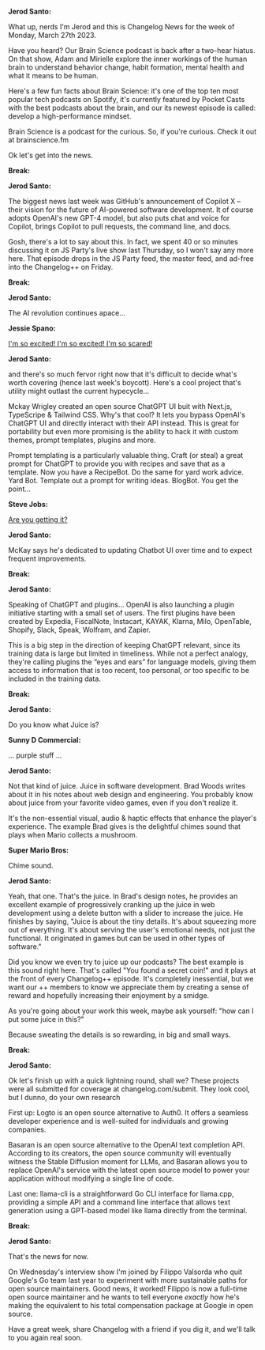 
**Jerod Santo:**

What up, nerds I'm Jerod and this is Changelog News for the week of Monday, March 27th 2023.

Have you heard? Our Brain Science podcast is back after a two-hear hiatus. On that show, Adam and Mirielle explore the inner workings of the human brain to understand behavior change, habit formation, mental health and what it means to be human.

Here's a few fun facts about Brain Science: it's one of the top ten most popular tech podcasts on Spotify, it's currently featured by Pocket Casts with the best podcasts about the brain, and our its newest episode is called: develop a high-performance mindset.

Brain Science is a podcast for the curious. So, if you're curious. Check it out at brainscience.fm

Ok let's get into the news.

**Break:**

**Jerod Santo:**

The biggest news last week was GitHub's announcement of Copilot X – their vision for the future of AI-powered software development. It of course adopts OpenAI's new GPT-4 model, but also puts chat and voice for Copilot, brings Copilot to pull requests, the command line, and docs.

Gosh, there's a lot to say about this. In fact, we spent 40 or so minutes discussing it on JS Party's live show last Thursday, so I won't say any more here. That episode drops in the JS Party feed, the master feed, and ad-free into the Changelog++ on Friday.

**Break:**

**Jerod Santo:**

The AI revolution continues apace...

**Jessie Spano:**

[I'm so excited! I'm so excited! I'm so scared!](https://www.youtube.com/watch?v=1QBHO6ek2mU)

**Jerod Santo:**

and there's so much fervor right now that it's difficult to decide what's worth covering (hence last week's boycott). Here's a cool project that's utility might outlast the current hypecycle...

Mckay Wrigley created an open source ChatGPT UI buit with Next.js, TypeScripe & Tailwind CSS. Why's that cool? It lets you bypass OpenAI's ChatGPT UI and directly interact with their API instead. This is great for portability but even more promising is the ability to hack it with custom themes, prompt templates, plugins and more.

Prompt templating is a particularly valuable thing. Craft (or steal) a great prompt for ChatGPT to provide you with recipes and save that as a template. Now you have a RecipeBot. Do the same for yard work advice. Yard Bot. Template out a prompt for writing ideas. BlogBot. You get the point...

**Steve Jobs:**

[Are you getting it?](https://www.youtube.com/watch?v=MnrJzXM7a6o)

**Jerod Santo:**

McKay says he's dedicated to updating Chatbot UI over time and to expect frequent improvements.

**Break:**

**Jerod Santo:**

Speaking of ChatGPT and plugins... OpenAI is also launching a plugin initiative starting with a small set of users. The first plugins have been created by Expedia, FiscalNote, Instacart, KAYAK, Klarna, Milo, OpenTable, Shopify, Slack, Speak, Wolfram, and Zapier.

This is a big step in the direction of keeping ChatGPT relevant, since its training data is large but limited in timeliness. While not a perfect analogy, they're calling plugins the “eyes and ears” for language models, giving them access to information that is too recent, too personal, or too specific to be included in the training data.

**Break:**

**Jerod Santo:**

Do you know what Juice is?

**Sunny D Commercial:**

... purple stuff ...

**Jerod Santo:**

Not that kind of juice. Juice in software development. Brad Woods writes about it in his notes about web design and engineering. You probably know about juice from your favorite video games, even if you don't realize it.

It's the non-essential visual, audio & haptic effects that enhance the player's experience. The example Brad gives is the delightful chimes sound that plays when Mario collects a mushroom.

**Super Mario Bros:**

Chime sound.

**Jerod Santo:**

Yeah, that one. That's the juice. In Brad's design notes, he provides an excellent example of progressively cranking up the juice in web development using a delete button with a slider to increase the juice. He finishes by saying, "Juice is about the tiny details. It's about squeezing more out of everything. It's about serving the user's emotional needs, not just the functional. It originated in games but can be used in other types of software."

Did you know we even try to juice up our podcasts? The best example is this sound right here. That's called "You found a secret coin!" and it plays at the front of every Changelog++ episode. It's completely inessential, but we want our ++ members to know we appreciate them by creating a sense of reward and hopefully increasing their enjoyment by a smidge.

As you're going about your work this week, maybe ask yourself: "how can I put some juice in this?"

Because sweating the details is so rewarding, in big and small ways.

**Break:**

**Jerod Santo:**

Ok let's finish up with a quick lightning round, shall we? These projects were all submitted for coverage at changelog.com/submit. They look cool, but I dunno, do your own research

First up: Logto is an open source alternative to Auth0. It offers a seamless developer experience and is well-suited for individuals and growing companies.

Basaran is an open source alternative to the OpenAI text completion API. According to its creators, the open source community will eventually witness the Stable Diffusion moment for LLMs, and Basaran allows you to replace OpenAI's service with the latest open source model to power your application without modifying a single line of code.

Last one: llama-cli is a straightforward Go CLI interface for llama.cpp, providing a simple API and a command line interface that allows text generation using a GPT-based model like llama directly from the terminal.

**Break:**

**Jerod Santo:**

That's the news for now.

On Wednesday's interview show I'm joined by Filippo Valsorda who quit Google's Go team last year to experiment with more sustainable paths for open source maintainers. Good news, it worked! Filippo is now a full-time open source maintainer and he wants to tell everyone _exactly_ how he's making the equivalent to his total compensation package at Google in open source.

Have a great week, share Changelog with a friend if you dig it, and we'll talk to you again real soon.
